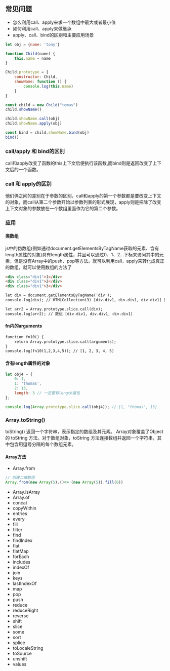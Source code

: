 ## 常见问题
- 怎么利用call、apply来求一个数组中最大或者最小值
- 如何利用call、apply来做继承
- apply、call、bind的区别和主要应用场景

```js
let obj = {name: 'tony'}

function Child(name) {
    this.name = name
}

Child.prototype = {
    constructor: Child,
    showName: function () {
        console.log(this.name)
    }
}

const child = new Child("tomas")
child.showName()

child.showName.call(obj)
child.showName.apply(obj)

const bind = child.showName.bind(obj)
bind()
```

### call/apply 和 bind的区别
call和apply改变了函数的this上下文后便执行该函数,而bind则是返回改变了上下文后的一个函数。

### call 和 apply的区别
他们俩之间的差别在于参数的区别，call和apply的第一个参数都是要改变上下文的对象，而call从第二个参数开始以参数列表的形式展现，apply则是把除了改变上下文对象的参数放在一个数组里面作为它的第二个参数。


### 应用

#### 类数组
js中的伪数组(例如通过document.getElementsByTagName获取的元素、含有length属性的对象)具有length属性，并且可以通过0、1、2…下标来访问其中的元素，但是没有Array中的push、pop等方法。就可以利用call，apply来转化成真正的数组，就可以使用数组的方法了

```html
<div class="div1">1</div>
<div class="div1">2</div>
<div class="div1">3</div>

let div = document.getElementsByTagName('div');
console.log(div); // HTMLCollection(3) [div.div1, div.div1, div.div1] 里面包含length属性

let arr2 = Array.prototype.slice.call(div);
console.log(arr2); // 数组 [div.div1, div.div1, div.div1]
```

####  fn内的arguments
```html
function fn10() {
    return Array.prototype.slice.call(arguments);
}
console.log(fn10(1,2,3,4,5)); // [1, 2, 3, 4, 5]
```

#### 含有length属性的对象
```js
let obj4 = {
	0: 1,
	1: 'thomas',
	2: 13,
	length: 3 // 一定要有length属性
};

console.log(Array.prototype.slice.call(obj4)); // [1, "thomas", 13]
```


### Array.toString()
toString() 返回一个字符串，表示指定的数组及其元素。
Array对象覆盖了Object的 toString 方法。对于数组对象，toString 方法连接数组并返回一个字符串，其中包含用逗号分隔的每个数组元素。

#### Array方法
- Array.from
```js
// 创建二维数组
Array.from(new Array(5),()=> (new Array(5)).fill(0))
```
- Array.isArray
- Array.of
- concat
- copyWithin
- entries
- every
- fill
- filter
- find
- findIndex
- flat
- flatMap
- forEach
- includes
- indexOf
- join
- keys
- lastIndexOf
- map
- pop
- push
- reduce
- reduceRight
- reverse
- shift
- slice
- some
- sort
- splice
- toLocaleString
- toSource
- unshift
- values
